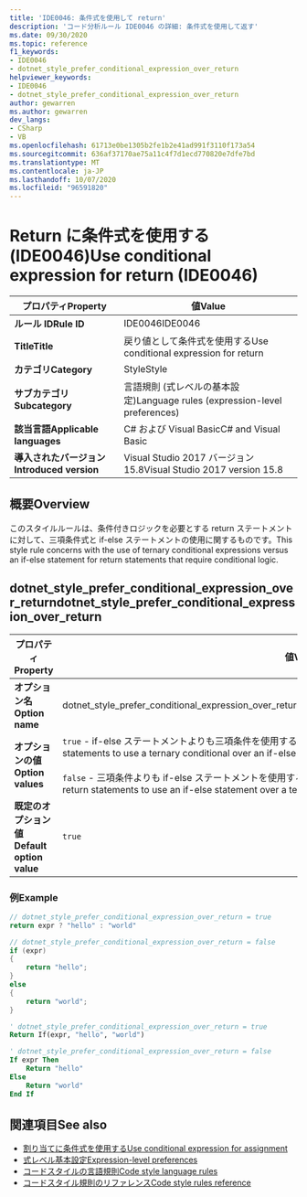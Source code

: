 ```yaml
---
title: 'IDE0046: 条件式を使用して return'
description: 'コード分析ルール IDE0046 の詳細: 条件式を使用して返す'
ms.date: 09/30/2020
ms.topic: reference
f1_keywords:
- IDE0046
- dotnet_style_prefer_conditional_expression_over_return
helpviewer_keywords:
- IDE0046
- dotnet_style_prefer_conditional_expression_over_return
author: gewarren
ms.author: gewarren
dev_langs:
- CSharp
- VB
ms.openlocfilehash: 61713e0be1305b2fe1b2e41ad991f3110f173a54
ms.sourcegitcommit: 636af37170ae75a11c4f7d1ecd770820e7dfe7bd
ms.translationtype: MT
ms.contentlocale: ja-JP
ms.lasthandoff: 10/07/2020
ms.locfileid: "96591820"
---
```

# <a name="use-conditional-expression-for-return-ide0046"></a><span data-ttu-id="d45fb-103">Return に条件式を使用する (IDE0046)</span><span class="sxs-lookup"><span data-stu-id="d45fb-103">Use conditional expression for return (IDE0046)</span></span>

|<span data-ttu-id="d45fb-104">プロパティ</span><span class="sxs-lookup"><span data-stu-id="d45fb-104">Property</span></span>|<span data-ttu-id="d45fb-105">値</span><span class="sxs-lookup"><span data-stu-id="d45fb-105">Value</span></span>|
|-|-|
| <span data-ttu-id="d45fb-106">**ルール ID**</span><span class="sxs-lookup"><span data-stu-id="d45fb-106">**Rule ID**</span></span> | <span data-ttu-id="d45fb-107">IDE0046</span><span class="sxs-lookup"><span data-stu-id="d45fb-107">IDE0046</span></span> |
| <span data-ttu-id="d45fb-108">**Title**</span><span class="sxs-lookup"><span data-stu-id="d45fb-108">**Title**</span></span> | <span data-ttu-id="d45fb-109">戻り値として条件式を使用する</span><span class="sxs-lookup"><span data-stu-id="d45fb-109">Use conditional expression for return</span></span> |
| <span data-ttu-id="d45fb-110">**カテゴリ**</span><span class="sxs-lookup"><span data-stu-id="d45fb-110">**Category**</span></span> | <span data-ttu-id="d45fb-111">Style</span><span class="sxs-lookup"><span data-stu-id="d45fb-111">Style</span></span> |
| <span data-ttu-id="d45fb-112">**サブカテゴリ**</span><span class="sxs-lookup"><span data-stu-id="d45fb-112">**Subcategory**</span></span> | <span data-ttu-id="d45fb-113">言語規則 (式レベルの基本設定)</span><span class="sxs-lookup"><span data-stu-id="d45fb-113">Language rules (expression-level preferences)</span></span> |
| <span data-ttu-id="d45fb-114">**該当言語**</span><span class="sxs-lookup"><span data-stu-id="d45fb-114">**Applicable languages**</span></span> | <span data-ttu-id="d45fb-115">C# および Visual Basic</span><span class="sxs-lookup"><span data-stu-id="d45fb-115">C# and Visual Basic</span></span> |
| <span data-ttu-id="d45fb-116">**導入されたバージョン**</span><span class="sxs-lookup"><span data-stu-id="d45fb-116">**Introduced version**</span></span> | <span data-ttu-id="d45fb-117">Visual Studio 2017 バージョン 15.8</span><span class="sxs-lookup"><span data-stu-id="d45fb-117">Visual Studio 2017 version 15.8</span></span> |

## <a name="overview"></a><span data-ttu-id="d45fb-118">概要</span><span class="sxs-lookup"><span data-stu-id="d45fb-118">Overview</span></span>

<span data-ttu-id="d45fb-119">このスタイルルールは、条件付きロジックを必要とする return ステートメントに対して、三項条件式と if-else ステートメントの使用に関するものです。</span><span class="sxs-lookup"><span data-stu-id="d45fb-119">This style rule concerns with the use of ternary conditional expressions versus an if-else statement for return statements that require conditional logic.</span></span>

## <a name="dotnet_style_prefer_conditional_expression_over_return"></a><span data-ttu-id="d45fb-120">dotnet_style_prefer_conditional_expression_over_return</span><span class="sxs-lookup"><span data-stu-id="d45fb-120">dotnet_style_prefer_conditional_expression_over_return</span></span>

|<span data-ttu-id="d45fb-121">プロパティ</span><span class="sxs-lookup"><span data-stu-id="d45fb-121">Property</span></span>|<span data-ttu-id="d45fb-122">値</span><span class="sxs-lookup"><span data-stu-id="d45fb-122">Value</span></span>|
|-|-|
| <span data-ttu-id="d45fb-123">**オプション名**</span><span class="sxs-lookup"><span data-stu-id="d45fb-123">**Option name**</span></span> | <span data-ttu-id="d45fb-124">dotnet_style_prefer_conditional_expression_over_return</span><span class="sxs-lookup"><span data-stu-id="d45fb-124">dotnet_style_prefer_conditional_expression_over_return</span></span>
| <span data-ttu-id="d45fb-125">**オプションの値**</span><span class="sxs-lookup"><span data-stu-id="d45fb-125">**Option values**</span></span> | <span data-ttu-id="d45fb-126">`true` - if-else ステートメントよりも三項条件を使用する return ステートメントを優先します</span><span class="sxs-lookup"><span data-stu-id="d45fb-126">`true` - Prefer return statements to use a ternary conditional over an if-else statement</span></span><br /><br /><span data-ttu-id="d45fb-127">`false` - 三項条件よりも if-else ステートメントを使用する return ステートメントを優先します</span><span class="sxs-lookup"><span data-stu-id="d45fb-127">`false` - Prefer return statements to use an if-else statement over a ternary conditional</span></span> |
| <span data-ttu-id="d45fb-128">**既定のオプション値**</span><span class="sxs-lookup"><span data-stu-id="d45fb-128">**Default option value**</span></span> | `true` |

### <a name="example"></a><span data-ttu-id="d45fb-129">例</span><span class="sxs-lookup"><span data-stu-id="d45fb-129">Example</span></span>

```csharp
// dotnet_style_prefer_conditional_expression_over_return = true
return expr ? "hello" : "world"

// dotnet_style_prefer_conditional_expression_over_return = false
if (expr)
{
    return "hello";
}
else
{
    return "world";
}
```

```vb
' dotnet_style_prefer_conditional_expression_over_return = true
Return If(expr, "hello", "world")

' dotnet_style_prefer_conditional_expression_over_return = false
If expr Then
    Return "hello"
Else
    Return "world"
End If
```

## <a name="see-also"></a><span data-ttu-id="d45fb-130">関連項目</span><span class="sxs-lookup"><span data-stu-id="d45fb-130">See also</span></span>

- [<span data-ttu-id="d45fb-131">割り当てに条件式を使用する</span><span class="sxs-lookup"><span data-stu-id="d45fb-131">Use conditional expression for assignment</span></span>](ide0045.md)
- [<span data-ttu-id="d45fb-132">式レベル基本設定</span><span class="sxs-lookup"><span data-stu-id="d45fb-132">Expression-level preferences</span></span>](expression-level-preferences.md)
- [<span data-ttu-id="d45fb-133">コードスタイルの言語規則</span><span class="sxs-lookup"><span data-stu-id="d45fb-133">Code style language rules</span></span>](language-rules.md)
- [<span data-ttu-id="d45fb-134">コードスタイル規則のリファレンス</span><span class="sxs-lookup"><span data-stu-id="d45fb-134">Code style rules reference</span></span>](index.md)
